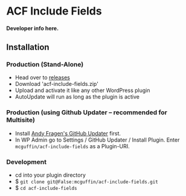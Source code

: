 ACF Include Fields
===============

#### Developer info here. ####


Installation
------------

### Production (Stand-Alone)
 - Head over to [releases](../../releases)
 - Download 'acf-include-fields.zip'
 - Upload and activate it like any other WordPress plugin
 - AutoUpdate will run as long as the plugin is active

### Production (using Github Updater – recommended for Multisite)
 - Install [Andy Fragen's GitHub Updater](https://github.com/afragen/github-updater) first.
 - In WP Admin go to Settings / GitHub Updater / Install Plugin. Enter `mcguffin/acf-include-fields` as a Plugin-URI.

### Development
 - cd into your plugin directory
 - $ `git clone git@False:mcguffin/acf-include-fields.git`
 - $ `cd acf-include-fields`
